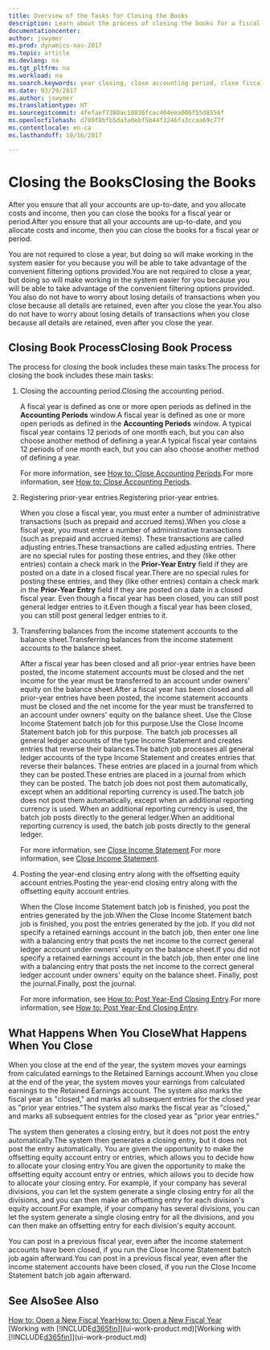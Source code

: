 ```yaml
---
title: Overview of the Tasks for Closing the Books
description: Learn about the process of closing the books for a fiscal year or period, and what happens after you close at the end of a year.
documentationcenter: 
author: jswymer
ms.prod: dynamics-nav-2017
ms.topic: article
ms.devlang: na
ms.tgt_pltfrm: na
ms.workload: na
ms.search.keywords: year closing, close accounting period, close fiscal year, bank account detailed trial balance
ms.date: 03/29/2017
ms.author: jswymer
ms.translationtype: HT
ms.sourcegitcommit: 4fefaef7380ac10836fcac404eea006f55d8556f
ms.openlocfilehash: d709f8bfb5da3a0ebf5b44f3246fa3ccaa69c77f
ms.contentlocale: en-ca
ms.lasthandoff: 10/16/2017

---
```

# <a name="closing-the-books"></a><span data-ttu-id="7e2c9-103">Closing the Books</span><span class="sxs-lookup"><span data-stu-id="7e2c9-103">Closing the Books</span></span>
<span data-ttu-id="7e2c9-104">After you ensure that all your accounts are up-to-date, and you allocate costs and income, then you can close the books for a fiscal year or period.</span><span class="sxs-lookup"><span data-stu-id="7e2c9-104">After you ensure that all your accounts are up-to-date, and you allocate costs and income, then you can close the books for a fiscal year or period.</span></span>

<span data-ttu-id="7e2c9-105">You are not required to close a year, but doing so will make working in the system easier for you because you will be able to take advantage of the convenient filtering options provided.</span><span class="sxs-lookup"><span data-stu-id="7e2c9-105">You are not required to close a year, but doing so will make working in the system easier for you because you will be able to take advantage of the convenient filtering options provided.</span></span> <span data-ttu-id="7e2c9-106">You also do not have to worry about losing details of transactions when you close because all details are retained, even after you close the year.</span><span class="sxs-lookup"><span data-stu-id="7e2c9-106">You also do not have to worry about losing details of transactions when you close because all details are retained, even after you close the year.</span></span>

## <a name="closing-book-process"></a><span data-ttu-id="7e2c9-107">Closing Book Process</span><span class="sxs-lookup"><span data-stu-id="7e2c9-107">Closing Book Process</span></span>
<span data-ttu-id="7e2c9-108">The process for closing the book includes these main tasks:</span><span class="sxs-lookup"><span data-stu-id="7e2c9-108">The process for closing the book includes these main tasks:</span></span>

1. <span data-ttu-id="7e2c9-109">Closing the accounting period.</span><span class="sxs-lookup"><span data-stu-id="7e2c9-109">Closing the accounting period.</span></span>

    <span data-ttu-id="7e2c9-110">A fiscal year is defined as one or more open periods as defined in the **Accounting Periods** window.</span><span class="sxs-lookup"><span data-stu-id="7e2c9-110">A fiscal year is defined as one or more open periods as defined in the **Accounting Periods** window.</span></span> <span data-ttu-id="7e2c9-111">A typical fiscal year contains 12 periods of one month each, but you can also choose another method of defining a year.</span><span class="sxs-lookup"><span data-stu-id="7e2c9-111">A typical fiscal year contains 12 periods of one month each, but you can also choose another method of defining a year.</span></span>

    <span data-ttu-id="7e2c9-112">For more information, see [How to: Close Accounting Periods](year-close-account-periods.md).</span><span class="sxs-lookup"><span data-stu-id="7e2c9-112">For more information, see [How to: Close Accounting Periods](year-close-account-periods.md).</span></span>
2. <span data-ttu-id="7e2c9-113">Registering prior-year entries.</span><span class="sxs-lookup"><span data-stu-id="7e2c9-113">Registering prior-year entries.</span></span>

    <span data-ttu-id="7e2c9-114">When you close a fiscal year, you must enter a number of administrative transactions (such as prepaid and accrued items).</span><span class="sxs-lookup"><span data-stu-id="7e2c9-114">When you close a fiscal year, you must enter a number of administrative transactions (such as prepaid and accrued items).</span></span> <span data-ttu-id="7e2c9-115">These transactions are called adjusting entries.</span><span class="sxs-lookup"><span data-stu-id="7e2c9-115">These transactions are called adjusting entries.</span></span> <span data-ttu-id="7e2c9-116">There are no special rules for posting these entries, and they (like other entries) contain a check mark in the **Prior-Year Entry** field if they are posted on a date in a closed fiscal year.</span><span class="sxs-lookup"><span data-stu-id="7e2c9-116">There are no special rules for posting these entries, and they (like other entries) contain a check mark in the **Prior-Year Entry** field if they are posted on a date in a closed fiscal year.</span></span> <span data-ttu-id="7e2c9-117">Even though a fiscal year has been closed, you can still post general ledger entries to it.</span><span class="sxs-lookup"><span data-stu-id="7e2c9-117">Even though a fiscal year has been closed, you can still post general ledger entries to it.</span></span>
3. <span data-ttu-id="7e2c9-118">Transferring balances from the income statement accounts to the balance sheet.</span><span class="sxs-lookup"><span data-stu-id="7e2c9-118">Transferring balances from the income statement accounts to the balance sheet.</span></span>

    <span data-ttu-id="7e2c9-119">After a fiscal year has been closed and all prior-year entries have been posted, the income statement accounts must be closed and the net income for the year must be transferred to an account under owners' equity on the balance sheet.</span><span class="sxs-lookup"><span data-stu-id="7e2c9-119">After a fiscal year has been closed and all prior-year entries have been posted, the income statement accounts must be closed and the net income for the year must be transferred to an account under owners' equity on the balance sheet.</span></span> <span data-ttu-id="7e2c9-120">Use the Close Income Statement batch job for this purpose.</span><span class="sxs-lookup"><span data-stu-id="7e2c9-120">Use the Close Income Statement batch job for this purpose.</span></span> <span data-ttu-id="7e2c9-121">The batch job processes all general ledger accounts of the type Income Statement and creates entries that reverse their balances.</span><span class="sxs-lookup"><span data-stu-id="7e2c9-121">The batch job processes all general ledger accounts of the type Income Statement and creates entries that reverse their balances.</span></span> <span data-ttu-id="7e2c9-122">These entries are placed in a journal from which they can be posted.</span><span class="sxs-lookup"><span data-stu-id="7e2c9-122">These entries are placed in a journal from which they can be posted.</span></span> <span data-ttu-id="7e2c9-123">The batch job does not post them automatically, except when an additional reporting currency is used.</span><span class="sxs-lookup"><span data-stu-id="7e2c9-123">The batch job does not post them automatically, except when an additional reporting currency is used.</span></span> <span data-ttu-id="7e2c9-124">When an additional reporting currency is used, the batch job posts directly to the general ledger.</span><span class="sxs-lookup"><span data-stu-id="7e2c9-124">When an additional reporting currency is used, the batch job posts directly to the general ledger.</span></span>

    <span data-ttu-id="7e2c9-125">For more information, see [Close Income Statement](year-close-income-statement.md).</span><span class="sxs-lookup"><span data-stu-id="7e2c9-125">For more information, see [Close Income Statement](year-close-income-statement.md).</span></span>
4. <span data-ttu-id="7e2c9-126">Posting the year-end closing entry along with the offsetting equity account entries.</span><span class="sxs-lookup"><span data-stu-id="7e2c9-126">Posting the year-end closing entry along with the offsetting equity account entries.</span></span>

    <span data-ttu-id="7e2c9-127">When the Close Income Statement batch job is finished, you post the entries generated by the job.</span><span class="sxs-lookup"><span data-stu-id="7e2c9-127">When the Close Income Statement batch job is finished, you post the entries generated by the job.</span></span> <span data-ttu-id="7e2c9-128">If you did not specify a retained earnings account in the batch job, then enter one line with a balancing entry that posts the net income to the correct general ledger account under owners' equity on the balance sheet.</span><span class="sxs-lookup"><span data-stu-id="7e2c9-128">If you did not specify a retained earnings account in the batch job, then enter one line with a balancing entry that posts the net income to the correct general ledger account under owners' equity on the balance sheet.</span></span> <span data-ttu-id="7e2c9-129">Finally, post the journal.</span><span class="sxs-lookup"><span data-stu-id="7e2c9-129">Finally, post the journal.</span></span>

    <span data-ttu-id="7e2c9-130">For more information, see [How to: Post Year-End Closing Entry](year-how-post-year-end-close-entry.md).</span><span class="sxs-lookup"><span data-stu-id="7e2c9-130">For more information, see [How to: Post Year-End Closing Entry](year-how-post-year-end-close-entry.md).</span></span>

## <a name="what-happens-when-you-close"></a><span data-ttu-id="7e2c9-131">What Happens When You Close</span><span class="sxs-lookup"><span data-stu-id="7e2c9-131">What Happens When You Close</span></span>
<span data-ttu-id="7e2c9-132">When you close at the end of the year, the system moves your earnings from calculated earnings to the Retained Earnings account.</span><span class="sxs-lookup"><span data-stu-id="7e2c9-132">When you close at the end of the year, the system moves your earnings from calculated earnings to the Retained Earnings account.</span></span> <span data-ttu-id="7e2c9-133">The system also marks the fiscal year as "closed," and marks all subsequent entries for the closed year as "prior year entries."</span><span class="sxs-lookup"><span data-stu-id="7e2c9-133">The system also marks the fiscal year as "closed," and marks all subsequent entries for the closed year as "prior year entries."</span></span>

<span data-ttu-id="7e2c9-134">The system then generates a closing entry, but it does not post the entry automatically.</span><span class="sxs-lookup"><span data-stu-id="7e2c9-134">The system then generates a closing entry, but it does not post the entry automatically.</span></span> <span data-ttu-id="7e2c9-135">You are given the opportunity to make the offsetting equity account entry or entries, which allows you to decide how to allocate your closing entry.</span><span class="sxs-lookup"><span data-stu-id="7e2c9-135">You are given the opportunity to make the offsetting equity account entry or entries, which allows you to decide how to allocate your closing entry.</span></span> <span data-ttu-id="7e2c9-136">For example, if your company has several divisions, you can let the system generate a single closing entry for all the divisions, and you can then make an offsetting entry for each division's equity account.</span><span class="sxs-lookup"><span data-stu-id="7e2c9-136">For example, if your company has several divisions, you can let the system generate a single closing entry for all the divisions, and you can then make an offsetting entry for each division's equity account.</span></span>

<span data-ttu-id="7e2c9-137">You can post in a previous fiscal year, even after the income statement accounts have been closed, if you run the Close Income Statement batch job again afterward.</span><span class="sxs-lookup"><span data-stu-id="7e2c9-137">You can post in a previous fiscal year, even after the income statement accounts have been closed, if you run the Close Income Statement batch job again afterward.</span></span>

## <a name="see-also"></a><span data-ttu-id="7e2c9-138">See Also</span><span class="sxs-lookup"><span data-stu-id="7e2c9-138">See Also</span></span>
[<span data-ttu-id="7e2c9-139">How to: Open a New Fiscal Year</span><span class="sxs-lookup"><span data-stu-id="7e2c9-139">How to: Open a New Fiscal Year</span></span>](finance-how-open-new-fiscal-year.md)  
<span data-ttu-id="7e2c9-140">[Working with [!INCLUDE[d365fin](includes/d365fin_md.md)]](ui-work-product.md)</span><span class="sxs-lookup"><span data-stu-id="7e2c9-140">[Working with [!INCLUDE[d365fin](includes/d365fin_md.md)]](ui-work-product.md)</span></span>

